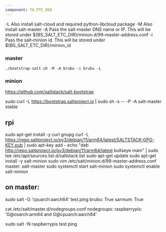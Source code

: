 ```yaml
---
component: TA_PTC_056
---
```


-L Also install salt-cloud and required python-libcloud package
-M Also install salt-master
-A Pass the salt-master DNS name or IP. This will be stored under
${BS_SALT_ETC_DIR}/minion.d/99-master-address.conf
-i Pass the salt-minion id. This will be stored under
${BS_SALT_ETC_DIR}/minion_id

### master

`./bootstrap-salt.sh -M -A brubu -i brubu -L`

### minion

https://github.com/saltstack/salt-bootstrap

sudo curl -L https://bootstrap.saltproject.io | sudo sh -s -- -P -A salt-master stable

## rpi

sudo apt-get install -y curl gnupg
curl -L https://repo.saltproject.io/py3/debian/11/arm64/latest/SALTSTACK-GPG-KEY.pub | sudo apt-key add -
echo "deb http://repo.saltproject.io/py3/debian/11/arm64/latest bullseye main" | sudo tee /etc/apt/sources.list.d/saltstack.list
sudo apt-get update
sudo apt-get install -y salt-minion
sudo vim /etc/salt/minion.d/99-master-address.conf
master: salt-master
sudo systemctl start salt-minion
sudo systemctl enable salt-minion

## on master:

sudo salt -G 'cpuarch:aarch64' test.ping
brubu:
True
sarmum:
True

cat /etc/salt/master.d/nodegroups.conf
nodegroups:
raspberrypis: 'G@osarch:arm64 and G@cpuarch:aarch64'

sudo salt -N raspberrypis test.ping

